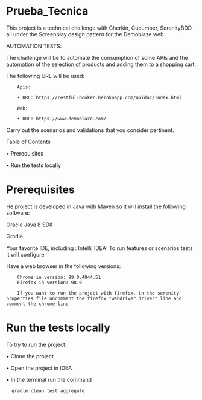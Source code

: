 # Prueba_Tecnica

This project is a technical challenge with Gherkin, Cucumber, SerenityBDD all under the Screenplay design pattern for the Demoblaze web

AUTOMATION TESTS:

The challenge will be to automate the consumption of some APIs and the automation of the selection of products and adding them to a shopping cart.

The following URL will be used:

        Apis:

        • URL: https://restful-booker.herokuapp.com/apidoc/index.html

        Web:

        • URL: https://www.demoblaze.com/

Carry out the scenarios and validations that you consider pertinent.

Table of Contents

  • Prerequisites

  • Run the tests locally

# Prerequisites
  He project is developed in Java with Maven so it will install the following software:

  Oracle Java 8 SDK

  Gradle

  Your favorite IDE, including :
  Intellij IDEA: To run features or scenarios tests it will configure
  
  Have a web browser in the following versions:

        Chrome in version: 99.0.4844.51
        Firefox in version: 98.0

        If you want to run the project with firefox, in the serenity properties file uncomment the firefox "webdriver.driver" line and comment the chrome line 

# Run the tests locally
  To try to run the project:

  • Clone the project
  
  • Open the project in IDEA
  
  • In the terminal run the command
  
      gradle clean test aggregate

